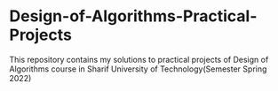 # Design-of-Algorithms-Practical-Projects
This repository contains my solutions to practical projects of Design of Algorithms course in Sharif University of Technology(Semester Spring 2022)
